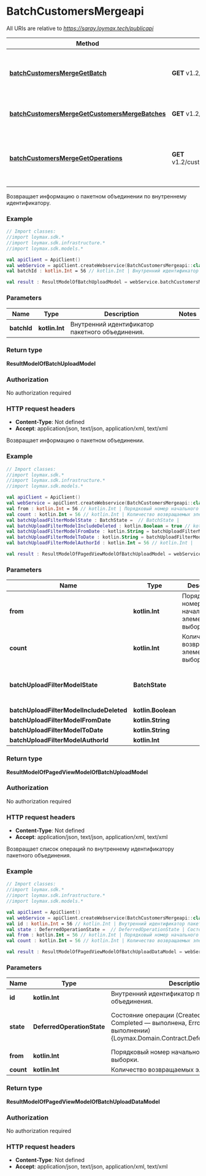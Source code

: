 # BatchCustomersMergeapi

All URIs are relative to *https://saray.loymax.tech/publicapi*

Method | HTTP request | Description
------------- | ------------- | -------------
[**batchCustomersMergeGetBatch**](BatchCustomersMergeapi.md#batchCustomersMergeGetBatch) | **GET** v1.2/customersMerge/{batchId} | Возвращает информацию о пакетном объединении по внутреннему идентификатору.
[**batchCustomersMergeGetCustomersMergeBatches**](BatchCustomersMergeapi.md#batchCustomersMergeGetCustomersMergeBatches) | **GET** v1.2/customersMerge | Возвращает информацию о пакетном объединении.
[**batchCustomersMergeGetOperations**](BatchCustomersMergeapi.md#batchCustomersMergeGetOperations) | **GET** v1.2/customersMerge/{id}/operations | Возвращает список операций по внутреннему идентификатору пакетного объединения.



Возвращает информацию о пакетном объединении по внутреннему идентификатору.

### Example
```kotlin
// Import classes:
//import loymax.sdk.*
//import loymax.sdk.infrastructure.*
//import loymax.sdk.models.*

val apiClient = ApiClient()
val webService = apiClient.createWebservice(BatchCustomersMergeapi::class.java)
val batchId : kotlin.Int = 56 // kotlin.Int | Внутренний идентификатор пакетного объединения.

val result : ResultModelOfBatchUploadModel = webService.batchCustomersMergeGetBatch(batchId)
```

### Parameters

Name | Type | Description  | Notes
------------- | ------------- | ------------- | -------------
 **batchId** | **kotlin.Int**| Внутренний идентификатор пакетного объединения. |

### Return type

**ResultModelOfBatchUploadModel**

### Authorization

No authorization required

### HTTP request headers

 - **Content-Type**: Not defined
 - **Accept**: application/json, text/json, application/xml, text/xml


Возвращает информацию о пакетном объединении.

### Example
```kotlin
// Import classes:
//import loymax.sdk.*
//import loymax.sdk.infrastructure.*
//import loymax.sdk.models.*

val apiClient = ApiClient()
val webService = apiClient.createWebservice(BatchCustomersMergeapi::class.java)
val from : kotlin.Int = 56 // kotlin.Int | Порядковый номер начального элемента выборки.
val count : kotlin.Int = 56 // kotlin.Int | Количество возвращаемых элементов выборки.
val batchUploadFilterModelState : BatchState =  // BatchState | 
val batchUploadFilterModelIncludeDeleted : kotlin.Boolean = true // kotlin.Boolean | 
val batchUploadFilterModelFromDate : kotlin.String = batchUploadFilterModelFromDate_example // kotlin.String | 
val batchUploadFilterModelToDate : kotlin.String = batchUploadFilterModelToDate_example // kotlin.String | 
val batchUploadFilterModelAuthorId : kotlin.Int = 56 // kotlin.Int | 

val result : ResultModelOfPagedViewModelOfBatchUploadModel = webService.batchCustomersMergeGetCustomersMergeBatches(from, count, batchUploadFilterModelState, batchUploadFilterModelIncludeDeleted, batchUploadFilterModelFromDate, batchUploadFilterModelToDate, batchUploadFilterModelAuthorId)
```

### Parameters

Name | Type | Description  | Notes
------------- | ------------- | ------------- | -------------
 **from** | **kotlin.Int**| Порядковый номер начального элемента выборки. | [optional]
 **count** | **kotlin.Int**| Количество возвращаемых элементов выборки. | [optional]
 **batchUploadFilterModelState** | **BatchState**|  | [optional] [enum: NotProcessed, Processed, Suspended, ProcessedWithError]
 **batchUploadFilterModelIncludeDeleted** | **kotlin.Boolean**|  | [optional]
 **batchUploadFilterModelFromDate** | **kotlin.String**|  | [optional]
 **batchUploadFilterModelToDate** | **kotlin.String**|  | [optional]
 **batchUploadFilterModelAuthorId** | **kotlin.Int**|  | [optional]

### Return type

**ResultModelOfPagedViewModelOfBatchUploadModel**

### Authorization

No authorization required

### HTTP request headers

 - **Content-Type**: Not defined
 - **Accept**: application/json, text/json, application/xml, text/xml


Возвращает список операций по внутреннему идентификатору пакетного объединения.

### Example
```kotlin
// Import classes:
//import loymax.sdk.*
//import loymax.sdk.infrastructure.*
//import loymax.sdk.models.*

val apiClient = ApiClient()
val webService = apiClient.createWebservice(BatchCustomersMergeapi::class.java)
val id : kotlin.Int = 56 // kotlin.Int | Внутренний идентификатор пакетного объединения.
val state : DeferredOperationState =  // DeferredOperationState | Состояние операции (Created — создана, Completed — выполнена, Error — ошибка при выполнении) {Loymax.Domain.Contract.DeferredOperationState}.
val from : kotlin.Int = 56 // kotlin.Int | Порядковый номер начального элемента выборки.
val count : kotlin.Int = 56 // kotlin.Int | Количество возвращаемых элементов выборки.

val result : ResultModelOfPagedViewModelOfBatchUploadDataModel = webService.batchCustomersMergeGetOperations(id, state, from, count)
```

### Parameters

Name | Type | Description  | Notes
------------- | ------------- | ------------- | -------------
 **id** | **kotlin.Int**| Внутренний идентификатор пакетного объединения. |
 **state** | **DeferredOperationState**| Состояние операции (Created — создана, Completed — выполнена, Error — ошибка при выполнении) {Loymax.Domain.Contract.DeferredOperationState}. | [optional] [enum: Created, Completed, Error]
 **from** | **kotlin.Int**| Порядковый номер начального элемента выборки. | [optional]
 **count** | **kotlin.Int**| Количество возвращаемых элементов выборки. | [optional]

### Return type

**ResultModelOfPagedViewModelOfBatchUploadDataModel**

### Authorization

No authorization required

### HTTP request headers

 - **Content-Type**: Not defined
 - **Accept**: application/json, text/json, application/xml, text/xml

